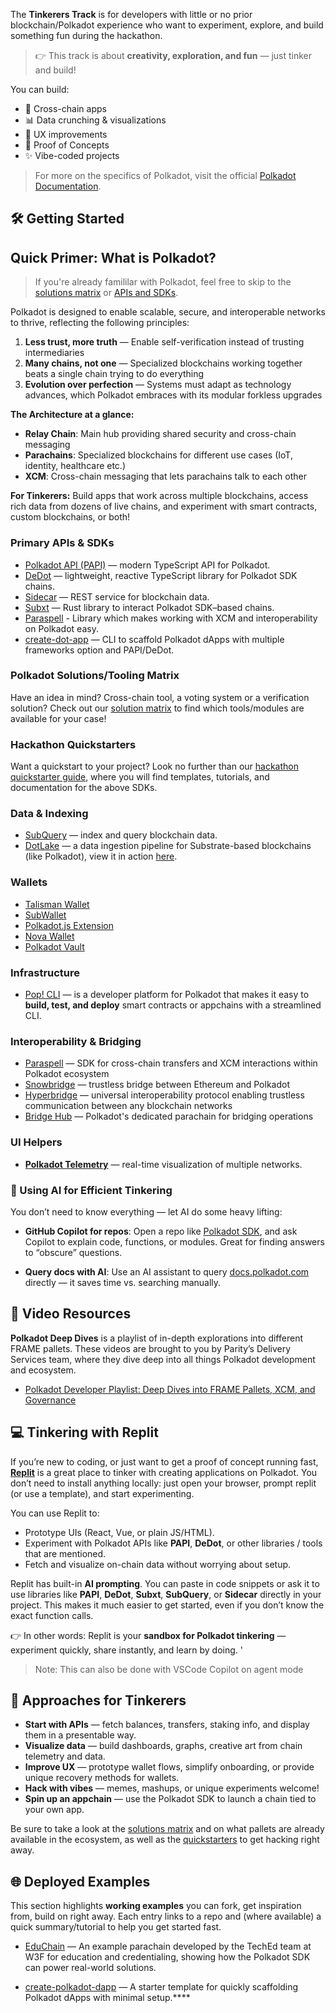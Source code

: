 The **Tinkerers Track** is for developers with little or no prior blockchain/Polkadot experience who want to experiment, explore, and build something fun during the hackathon.

> 👉 This track is about **creativity, exploration, and fun** — just tinker and build!  

You can build:  

- 🌉 Cross-chain apps  
- 📊 Data crunching & visualizations  
- 🎨 UX improvements  
- 🧪 Proof of Concepts  
- ✨ Vibe-coded projects  

> For more on the specifics of Polkadot, visit the official [Polkadot Documentation](https://docs.polkadot.com/polkadot-protocol/).

## 🛠️ Getting Started  

## Quick Primer: What is Polkadot?

> If you're already famililar with Polkadot, feel free to skip to the [solutions matrix](#polkadot-solutionstooling-matrix) or [APIs and SDKs](#primary-apis--sdks).

Polkadot is designed to enable scalable, secure, and interoperable networks to thrive, reflecting the following principles:

1. **Less trust, more truth** — Enable self-verification instead of trusting intermediaries
2. **Many chains, not one** — Specialized blockchains working together beats a single chain trying to do everything
3. **Evolution over perfection** — Systems must adapt as technology advances, which Polkadot embraces with its modular forkless upgrades

**The Architecture at a glance:**

- **Relay Chain**: Main hub providing shared security and cross-chain messaging
- **Parachains**: Specialized blockchains for different use cases (IoT, identity, healthcare etc.)
- **XCM**: Cross-chain messaging that lets parachains talk to each other

**For Tinkerers:** Build apps that work across multiple blockchains, access rich data from dozens of live chains, and experiment with smart contracts, custom blockchains, or both!

### Primary APIs & SDKs  

- [Polkadot API (PAPI)](https://papi.how/) — modern TypeScript API for Polkadot.  
- [DeDot](https://docs.polkadot.com/develop/toolkit/api-libraries/dedot) — lightweight, reactive TypeScript library for Polkadot SDK chains.
- [Sidecar](https://github.com/paritytech/substrate-api-sidecar) — REST service for blockchain data.  
- [Subxt](https://github.com/paritytech/subxt) — Rust library to interact Polkadot SDK–based chains.
- [Paraspell](https://paraspell.github.io/docs/)  - Library which makes working with XCM and interoperability on Polkadot easy.
- [create-dot-app](https://github.com/preschian/create-dot-app) — CLI to scaffold Polkadot dApps with multiple frameworks option and PAPI/DeDot. 

### Polkadot Solutions/Tooling Matrix

Have an idea in mind? Cross-chain tool, a voting system or a verification solution? Check out our [solution matrix](./tinkerer-materials/solution-matrix.md) to find which tools/modules are available for your case!

### Hackathon Quickstarters

Want a quickstart to your project? Look no further than our [hackathon quickstarter guide](./tinkerer-materials/quickstarters.md), where you will find templates, tutorials, and documentation for the above SDKs.

### Data & Indexing  

- [SubQuery](https://subquery.network/) — index and query blockchain data.  
- [DotLake](https://github.com/paritytech/dotlake-community) — a data ingestion pipeline for Substrate-based blockchains (like Polkadot), view it in action [here](https://data.parity.io).

### Wallets

- [Talisman Wallet](https://www.talisman.xyz/)  
- [SubWallet](https://subwallet.app/)
- [Polkadot.js Extension](https://polkadot.js.org/extension/)
- [Nova Wallet](https://novawallet.io/)
- [Polkadot Vault](https://vault.novasama.io/)  

### Infrastructure  

- [Pop! CLI](https://onpop.io/) — is a developer platform for Polkadot that makes it easy to **build, test, and deploy** smart contracts or appchains with a streamlined CLI.

### Interoperability & Bridging

- [Paraspell](https://paraspell.github.io/docs/) — SDK for cross-chain transfers and XCM interactions within Polkadot ecosystem
- [Snowbridge](https://docs.snowbridge.network/) — trustless bridge between Ethereum and Polkadot
- [Hyperbridge](https://docs.hyperbridge.network/) — universal interoperability protocol enabling trustless communication between any blockchain networks
- [Bridge Hub](https://wiki.polkadot.network/docs/learn-bridge-hub) — Polkadot's dedicated parachain for bridging operations

### UI Helpers  

- [**Polkadot Telemetry**](https://telemetry.polkadot.io/) — real-time visualization of multiple networks.

### 🤖 Using AI for Efficient Tinkering  

You don’t need to know everything — let AI do some heavy lifting:  

- **GitHub Copilot for repos**: Open a repo like [Polkadot SDK](https://github.com/paritytech/polkadot-sdk), and ask Copilot to explain code, functions, or modules. Great for finding answers to “obscure” questions.  

- **Query docs with AI**: Use an AI assistant to query [docs.polkadot.com](https://docs.polkadot.com/) directly — it saves time vs. searching manually.  


## 🎥 Video Resources

**Polkadot Deep Dives** is a playlist of in-depth explorations into different FRAME pallets. These videos are brought to you by Parity’s Delivery Services team, where they dive deep into all things Polkadot development and ecosystem.

- [Polkadot Developer Playlist: Deep Dives into FRAME Pallets, XCM, and Governance](https://www.youtube.com/playlist?list=PLOyWqupZ-WGsfnlpkk0KWX3uS4yg6ZztG)

## 💻 Tinkering with Replit  

If you’re new to coding, or just want to get a proof of concept running fast, [**Replit**](https://replit.com/) is a great place to tinker with creating applications on Polkadot. You don’t need to install anything locally: just open your browser, prompt replit (or use a template), and start experimenting.  

You can use Replit to:  
- Prototype UIs (React, Vue, or plain JS/HTML).  
- Experiment with Polkadot APIs like **PAPI**, **DeDot**, or other libraries / tools that are mentioned.
- Fetch and visualize on-chain data without worrying about setup.  

 Replit has built-in **AI prompting**. You can paste in code snippets or ask it to use libraries like **PAPI**, **DeDot**, **Subxt**, **SubQuery**, or **Sidecar** directly in your project. This makes it much easier to get started, even if you don’t know the exact function calls.  

👉 In other words: Replit is your **sandbox for Polkadot tinkering** — experiment quickly, share instantly, and learn by doing.    '

> Note: This can also be done with VSCode Copilot on agent mode

## 🚀 Approaches for Tinkerers  

- **Start with APIs** — fetch balances, transfers, staking info, and display them in a presentable way.
- **Visualize data** — build dashboards, graphs, creative art from chain telemetry and data.
- **Improve UX** — prototype wallet flows, simplify onboarding, or provide unique recovery methods for wallets.  
- **Hack with vibes** — memes, mashups, or unique experiments welcome!  
- **Spin up an appchain** — use the Polkadot SDK to launch a chain tied to your own app.  
  
Be sure to take a look at the [solutions matrix](./tinkerer-materials/solution-matrix.md) and on what pallets are already available in the ecosystem, as well as the [quickstarters](./tinkerer-materials/quickstarters.md) to get hacking right away.

## 🌐 Deployed Examples

This section highlights **working examples** you can fork, get inspiration from, build on right away. Each entry links to a repo and (where available) a quick summary/tutorial to help you get started fast.  

- [EduChain](https://github.com/w3f/educhain) — An example parachain developed by the TechEd team at W3F for education and credentialing, showing how the Polkadot SDK can power real-world solutions.

- [create-polkadot-dapp](https://github.com/paritytech/create-polkadot-dapp) — A starter template for quickly scaffolding Polkadot dApps with minimal setup.****